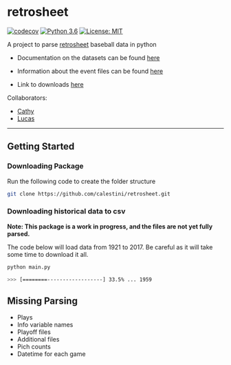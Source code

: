 # retrosheet

[![codecov](https://codecov.io/gh/calestini/retrosheet/branch/master/graph/badge.svg)](https://codecov.io/gh/calestini/retrosheet) [![Python 3.6](https://img.shields.io/badge/python-3.6-blue.svg)](https://www.python.org/downloads/release/python-360/) [![License: MIT](https://img.shields.io/badge/License-MIT-yellow.svg)](https://opensource.org/licenses/MIT)


A project to parse [retrosheet](https://www.retrosheet.org) baseball data in python

 - Documentation on the datasets can be found [here](https://www.retrosheet.org/datause.txt)

 - Information about the event files can be found [here](https://www.retrosheet.org/eventfile.htm)

 - Link to downloads [here](https://www.retrosheet.org/game.htm)

Collaborators:
  - [Cathy](https://github.com/cathyhax)
  - [Lucas](https://github.com/calestini)

---

## Getting Started

### Downloading Package

Run the following code to create the folder structure
```bash
git clone https://github.com/calestini/retrosheet.git
```

### Downloading historical data to csv

**Note: This package is a work in progress, and the files are not yet fully parsed.**

The code below will load data from 1921 to 2017. Be careful as it will take some time to download it all.

```bash
python main.py

>>> [========------------------] 33.5% ... 1959
```

## Missing Parsing

  - Plays
  - Info variable names
  - Playoff files
  - Additional files
  - Pich counts
  - Datetime for each game
